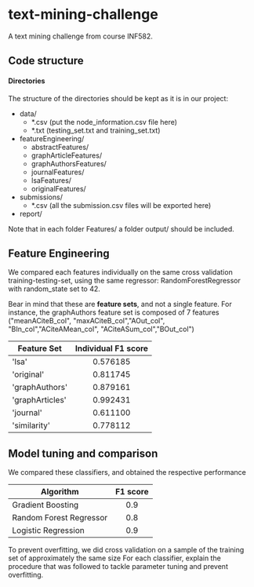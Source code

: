# text-mining-challenge
A text mining challenge from course INF582.

## Code structure 

#### Directories
The structure of the directories should be kept as it is in our project:

 - data/
 	- *.csv (put the node_information.csv file here)
 	- *.txt (testing_set.txt and training_set.txt)
 - featureEngineering/
 	- abstractFeatures/
 	- graphArticleFeatures/
 	- graphAuthorsFeatures/
 	- journalFeatures/
 	- lsaFeatures/
 	- originalFeatures/
 - submissions/
    - *.csv (all the submission.csv files will be exported here)
 - report/
 
Note that in each folder Features/ a folder output/ should be included.

## Feature Engineering

We compared each features individually on the same cross validation training-testing-set, 
using the same regressor: RandomForestRegressor with random_state set to 42. 

Bear in mind that these are **feature sets**, and not a single feature. For instance, the graphAuthors feature set is composed of
7 features ("meanACiteB_col", "maxACiteB_col","AOut_col", "BIn_col","ACiteAMean_col", "ACiteASum_col","BOut_col")


|Feature Set|Individual F1 score|
|---|:---:|
|'lsa' |0.576185|
|'original' |0.811745|
|'graphAuthors' |0.879161|
|'graphArticles' |0.992431|
|'journal' |0.611100|
|'similarity' |0.778112|

## Model tuning and comparison 
 
We compared these classifiers, and obtained the respective performance

|Algorithm|F1 score|
|---|:---:|
|Gradient Boosting|0.9|
|Random Forest Regressor|0.8|
|Logistic Regression|0.9|

To prevent overfitting, we did cross validation on a sample of the training set of approximately the same size
For each classifier, explain the procedure that was followed to tackle parameter tuning and prevent overfitting.
